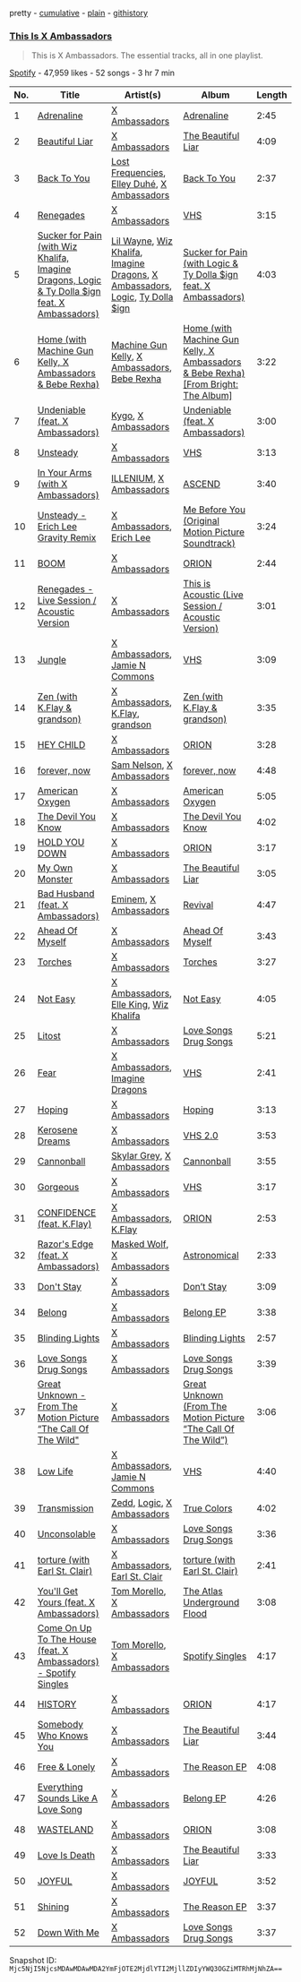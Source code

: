 pretty - [cumulative](/playlists/cumulative/37i9dQZF1DZ06evO2dqn7O.md) - [plain](/playlists/plain/37i9dQZF1DZ06evO2dqn7O) - [githistory](https://github.githistory.xyz/mackorone/spotify-playlist-archive/blob/main/playlists/plain/37i9dQZF1DZ06evO2dqn7O)

### [This Is X Ambassadors](https://open.spotify.com/playlist/37i9dQZF1DZ06evO2dqn7O)

> This is X Ambassadors\. The essential tracks, all in one playlist.

[Spotify](https://open.spotify.com/user/spotify) - 47,959 likes - 52 songs - 3 hr 7 min

| No. | Title | Artist(s) | Album | Length |
|---|---|---|---|---|
| 1 | [Adrenaline](https://open.spotify.com/track/0noC0CcaavmjmrXRmcTtBD) | [X Ambassadors](https://open.spotify.com/artist/3NPpFNZtSTHheNBaWC82rB) | [Adrenaline](https://open.spotify.com/album/5NBWiLXxF5XcBtg5js3yXI) | 2:45 |
| 2 | [Beautiful Liar](https://open.spotify.com/track/3vSmsah6Ko7FuuZjHPMTvB) | [X Ambassadors](https://open.spotify.com/artist/3NPpFNZtSTHheNBaWC82rB) | [The Beautiful Liar](https://open.spotify.com/album/7mU1N3h6ZVyxpRMTJc7Lg8) | 4:09 |
| 3 | [Back To You](https://open.spotify.com/track/3K00Ib1shkOEiAXU5pec6e) | [Lost Frequencies](https://open.spotify.com/artist/7f5Zgnp2spUuuzKplmRkt7), [Elley Duhé](https://open.spotify.com/artist/67MNhiAICFY6Pwc2YxCO0K), [X Ambassadors](https://open.spotify.com/artist/3NPpFNZtSTHheNBaWC82rB) | [Back To You](https://open.spotify.com/album/1wntuGFGZSdkDL3pOTcdpr) | 2:37 |
| 4 | [Renegades](https://open.spotify.com/track/0fYVliAYKHuPmECRs1pbRf) | [X Ambassadors](https://open.spotify.com/artist/3NPpFNZtSTHheNBaWC82rB) | [VHS](https://open.spotify.com/album/7A8fZ2jjiu5heq7wNCutKN) | 3:15 |
| 5 | [Sucker for Pain \(with Wiz Khalifa, Imagine Dragons, Logic & Ty Dolla $ign feat\. X Ambassadors\)](https://open.spotify.com/track/4dASQiO1Eoo3RJvt74FtXB) | [Lil Wayne](https://open.spotify.com/artist/55Aa2cqylxrFIXC767Z865), [Wiz Khalifa](https://open.spotify.com/artist/137W8MRPWKqSmrBGDBFSop), [Imagine Dragons](https://open.spotify.com/artist/53XhwfbYqKCa1cC15pYq2q), [X Ambassadors](https://open.spotify.com/artist/3NPpFNZtSTHheNBaWC82rB), [Logic](https://open.spotify.com/artist/4xRYI6VqpkE3UwrDrAZL8L), [Ty Dolla $ign](https://open.spotify.com/artist/7c0XG5cIJTrrAgEC3ULPiq) | [Sucker for Pain \(with Logic & Ty Dolla $ign feat\. X Ambassadors\)](https://open.spotify.com/album/704GHNtZhEe9TBgleCNNGv) | 4:03 |
| 6 | [Home \(with Machine Gun Kelly, X Ambassadors & Bebe Rexha\)](https://open.spotify.com/track/0OI7AFifLSoGzpb8bdBLLV) | [Machine Gun Kelly](https://open.spotify.com/artist/6TIYQ3jFPwQSRmorSezPxX), [X Ambassadors](https://open.spotify.com/artist/3NPpFNZtSTHheNBaWC82rB), [Bebe Rexha](https://open.spotify.com/artist/64M6ah0SkkRsnPGtGiRAbb) | [Home \(with Machine Gun Kelly, X Ambassadors & Bebe Rexha\) \[From Bright: The Album\]](https://open.spotify.com/album/3U1X1wd3lX7EteWYhS2hpT) | 3:22 |
| 7 | [Undeniable \(feat\. X Ambassadors\)](https://open.spotify.com/track/71qB68guEJjbvtjlkZ8DF5) | [Kygo](https://open.spotify.com/artist/23fqKkggKUBHNkbKtXEls4), [X Ambassadors](https://open.spotify.com/artist/3NPpFNZtSTHheNBaWC82rB) | [Undeniable \(feat\. X Ambassadors\)](https://open.spotify.com/album/3SgXZqSc8UfHsbrseyYscm) | 3:00 |
| 8 | [Unsteady](https://open.spotify.com/track/7lGKEWMXVWWTt3X71Bv44I) | [X Ambassadors](https://open.spotify.com/artist/3NPpFNZtSTHheNBaWC82rB) | [VHS](https://open.spotify.com/album/7A8fZ2jjiu5heq7wNCutKN) | 3:13 |
| 9 | [In Your Arms \(with X Ambassadors\)](https://open.spotify.com/track/70YPzqSEwJvAIQ6nMs1cjY) | [ILLENIUM](https://open.spotify.com/artist/45eNHdiiabvmbp4erw26rg), [X Ambassadors](https://open.spotify.com/artist/3NPpFNZtSTHheNBaWC82rB) | [ASCEND](https://open.spotify.com/album/60xcVwuQJAOyu11xf9mObS) | 3:40 |
| 10 | [Unsteady \- Erich Lee Gravity Remix](https://open.spotify.com/track/7AOdyU64RafmvJUL4WMotN) | [X Ambassadors](https://open.spotify.com/artist/3NPpFNZtSTHheNBaWC82rB), [Erich Lee](https://open.spotify.com/artist/6z859pa51KJ0XxDcpLCNaR) | [Me Before You \(Original Motion Picture Soundtrack\)](https://open.spotify.com/album/3WT1mEcabGFCvUWpeN5dtq) | 3:24 |
| 11 | [BOOM](https://open.spotify.com/track/3V9cM3nCH2G66afoDi0snu) | [X Ambassadors](https://open.spotify.com/artist/3NPpFNZtSTHheNBaWC82rB) | [ORION](https://open.spotify.com/album/5YF8ms264wRnswVK1YMYmu) | 2:44 |
| 12 | [Renegades \- Live Session / Acoustic Version](https://open.spotify.com/track/1G3aUus1vknwZhl3CrsbUp) | [X Ambassadors](https://open.spotify.com/artist/3NPpFNZtSTHheNBaWC82rB) | [This is Acoustic \(Live Session / Acoustic Version\)](https://open.spotify.com/album/7Go0PMnUuQcoodm4GQQP84) | 3:01 |
| 13 | [Jungle](https://open.spotify.com/track/3xgK660fsZH7ZDcOMfIdfB) | [X Ambassadors](https://open.spotify.com/artist/3NPpFNZtSTHheNBaWC82rB), [Jamie N Commons](https://open.spotify.com/artist/2FsZnS8gQ8jG1HGnPYNlm9) | [VHS](https://open.spotify.com/album/7A8fZ2jjiu5heq7wNCutKN) | 3:09 |
| 14 | [Zen \(with K.Flay & grandson\)](https://open.spotify.com/track/2loEXJRB5ExGcUHYX365R5) | [X Ambassadors](https://open.spotify.com/artist/3NPpFNZtSTHheNBaWC82rB), [K.Flay](https://open.spotify.com/artist/0pCNk4D3E2xtszsm6hMsWr), [grandson](https://open.spotify.com/artist/4ZgQDCtRqZlhLswVS6MHN4) | [Zen \(with K.Flay & grandson\)](https://open.spotify.com/album/2JQbWWpYG6kKppiD6z2FwL) | 3:35 |
| 15 | [HEY CHILD](https://open.spotify.com/track/5j0oqJkeHoXjtPCgz9hMmd) | [X Ambassadors](https://open.spotify.com/artist/3NPpFNZtSTHheNBaWC82rB) | [ORION](https://open.spotify.com/album/5YF8ms264wRnswVK1YMYmu) | 3:28 |
| 16 | [forever, now](https://open.spotify.com/track/0Dy3W6m0tTRBS8sXV8Pjad) | [Sam Nelson](https://open.spotify.com/artist/4SIjsqKdaPeIVDqrALa4Mv), [X Ambassadors](https://open.spotify.com/artist/3NPpFNZtSTHheNBaWC82rB) | [forever, now](https://open.spotify.com/album/0RCibd0wibSlM02R4cCMKw) | 4:48 |
| 17 | [American Oxygen](https://open.spotify.com/track/6r64PMqq9VxnT0Xr3439uH) | [X Ambassadors](https://open.spotify.com/artist/3NPpFNZtSTHheNBaWC82rB) | [American Oxygen](https://open.spotify.com/album/0OGWPqm097un4kgcpM3fh0) | 5:05 |
| 18 | [The Devil You Know](https://open.spotify.com/track/5MEKqNAOlgt3sh5o0iq8EM) | [X Ambassadors](https://open.spotify.com/artist/3NPpFNZtSTHheNBaWC82rB) | [The Devil You Know](https://open.spotify.com/album/386PuaIwJSmvEYhwgSKJoF) | 4:02 |
| 19 | [HOLD YOU DOWN](https://open.spotify.com/track/3Tiv2bF1OLCXXnuXaDKaG3) | [X Ambassadors](https://open.spotify.com/artist/3NPpFNZtSTHheNBaWC82rB) | [ORION](https://open.spotify.com/album/5YF8ms264wRnswVK1YMYmu) | 3:17 |
| 20 | [My Own Monster](https://open.spotify.com/track/6TOe5NPjsKmJpjEshXSvcs) | [X Ambassadors](https://open.spotify.com/artist/3NPpFNZtSTHheNBaWC82rB) | [The Beautiful Liar](https://open.spotify.com/album/7mU1N3h6ZVyxpRMTJc7Lg8) | 3:05 |
| 21 | [Bad Husband \(feat\. X Ambassadors\)](https://open.spotify.com/track/3GOjD8hwXOxbTF3apTqSqX) | [Eminem](https://open.spotify.com/artist/7dGJo4pcD2V6oG8kP0tJRR), [X Ambassadors](https://open.spotify.com/artist/3NPpFNZtSTHheNBaWC82rB) | [Revival](https://open.spotify.com/album/0U6ldwLBEMkwgfQRY4V6D2) | 4:47 |
| 22 | [Ahead Of Myself](https://open.spotify.com/track/5KrEN8aGZnvS2UU6molPFs) | [X Ambassadors](https://open.spotify.com/artist/3NPpFNZtSTHheNBaWC82rB) | [Ahead Of Myself](https://open.spotify.com/album/2fegGpMdK0zuaBEHGFdYdf) | 3:43 |
| 23 | [Torches](https://open.spotify.com/track/1p9mCPuPV9FGa0jnJYk0IA) | [X Ambassadors](https://open.spotify.com/artist/3NPpFNZtSTHheNBaWC82rB) | [Torches](https://open.spotify.com/album/6FxKKFxevg8HASgFpIOj8E) | 3:27 |
| 24 | [Not Easy](https://open.spotify.com/track/6BXCXOJGvuhks2xDxj5opi) | [X Ambassadors](https://open.spotify.com/artist/3NPpFNZtSTHheNBaWC82rB), [Elle King](https://open.spotify.com/artist/3bhu7P5PfngueRHiB9hjcx), [Wiz Khalifa](https://open.spotify.com/artist/137W8MRPWKqSmrBGDBFSop) | [Not Easy](https://open.spotify.com/album/4K6Zqkm3dZQncMmunPIl9O) | 4:05 |
| 25 | [Litost](https://open.spotify.com/track/7HyvbdOddwXEGzKoLNxhKG) | [X Ambassadors](https://open.spotify.com/artist/3NPpFNZtSTHheNBaWC82rB) | [Love Songs Drug Songs](https://open.spotify.com/album/2gb0qB8risulVnHeXCqqhK) | 5:21 |
| 26 | [Fear](https://open.spotify.com/track/2uns3Zgiz6Bt4e6Me77wKb) | [X Ambassadors](https://open.spotify.com/artist/3NPpFNZtSTHheNBaWC82rB), [Imagine Dragons](https://open.spotify.com/artist/53XhwfbYqKCa1cC15pYq2q) | [VHS](https://open.spotify.com/album/7A8fZ2jjiu5heq7wNCutKN) | 2:41 |
| 27 | [Hoping](https://open.spotify.com/track/3BymzRCyTpah2tLfjXuMok) | [X Ambassadors](https://open.spotify.com/artist/3NPpFNZtSTHheNBaWC82rB) | [Hoping](https://open.spotify.com/album/7z2pCwRH2d2Lydl7wncoH9) | 3:13 |
| 28 | [Kerosene Dreams](https://open.spotify.com/track/1NJAy0SC6DVc7yroWbN1Fs) | [X Ambassadors](https://open.spotify.com/artist/3NPpFNZtSTHheNBaWC82rB) | [VHS 2.0](https://open.spotify.com/album/07MhkuCXC6XBQTDpXPRyBI) | 3:53 |
| 29 | [Cannonball](https://open.spotify.com/track/1Ez4p27fWkO7j9F1o5aHOD) | [Skylar Grey](https://open.spotify.com/artist/4utLUGcTvOJFr6aqIJtYWV), [X Ambassadors](https://open.spotify.com/artist/3NPpFNZtSTHheNBaWC82rB) | [Cannonball](https://open.spotify.com/album/5xL9BEb10q8us1fRdQdGkm) | 3:55 |
| 30 | [Gorgeous](https://open.spotify.com/track/2xI3vq0WsAEs4tET6gthuw) | [X Ambassadors](https://open.spotify.com/artist/3NPpFNZtSTHheNBaWC82rB) | [VHS](https://open.spotify.com/album/7A8fZ2jjiu5heq7wNCutKN) | 3:17 |
| 31 | [CONFIDENCE \(feat\. K.Flay\)](https://open.spotify.com/track/1fE6majCQyShaXTPqJsdar) | [X Ambassadors](https://open.spotify.com/artist/3NPpFNZtSTHheNBaWC82rB), [K.Flay](https://open.spotify.com/artist/0pCNk4D3E2xtszsm6hMsWr) | [ORION](https://open.spotify.com/album/5YF8ms264wRnswVK1YMYmu) | 2:53 |
| 32 | [Razor's Edge \(feat\. X Ambassadors\)](https://open.spotify.com/track/45Ps9b9nzFGDb6ZSQF6x8l) | [Masked Wolf](https://open.spotify.com/artist/1uU7g3DNSbsu0QjSEqZtEd), [X Ambassadors](https://open.spotify.com/artist/3NPpFNZtSTHheNBaWC82rB) | [Astronomical](https://open.spotify.com/album/6qNMYsx5OUFDXWAoct9Pge) | 2:33 |
| 33 | [Don't Stay](https://open.spotify.com/track/1JFWbktZpqwU37UX5MzjwR) | [X Ambassadors](https://open.spotify.com/artist/3NPpFNZtSTHheNBaWC82rB) | [Don’t Stay](https://open.spotify.com/album/44rJLmL9vpqTN4ChPT4aHT) | 3:09 |
| 34 | [Belong](https://open.spotify.com/track/54nwCwKlRSl29ndEBFVaGl) | [X Ambassadors](https://open.spotify.com/artist/3NPpFNZtSTHheNBaWC82rB) | [Belong EP](https://open.spotify.com/album/7inQoz3exeJ2mTCtFXlPqP) | 3:38 |
| 35 | [Blinding Lights](https://open.spotify.com/track/1ThR3dFdiIQmBgD2P90oVV) | [X Ambassadors](https://open.spotify.com/artist/3NPpFNZtSTHheNBaWC82rB) | [Blinding Lights](https://open.spotify.com/album/3LEatdntFP2A5XkG1bFJh7) | 2:57 |
| 36 | [Love Songs Drug Songs](https://open.spotify.com/track/3RCT90rX7F5rSwMwUU4Pz6) | [X Ambassadors](https://open.spotify.com/artist/3NPpFNZtSTHheNBaWC82rB) | [Love Songs Drug Songs](https://open.spotify.com/album/2gb0qB8risulVnHeXCqqhK) | 3:39 |
| 37 | [Great Unknown \- From The Motion Picture “The Call Of The Wild"](https://open.spotify.com/track/4u2uQ7G1nzZJ7yHA6Dzg7z) | [X Ambassadors](https://open.spotify.com/artist/3NPpFNZtSTHheNBaWC82rB) | [Great Unknown \(From The Motion Picture “The Call Of The Wild”\)](https://open.spotify.com/album/3XHdRknn2OGMY34vYRcgtu) | 3:06 |
| 38 | [Low Life](https://open.spotify.com/track/6rXKkGRJQspRVNcGdcmsGy) | [X Ambassadors](https://open.spotify.com/artist/3NPpFNZtSTHheNBaWC82rB), [Jamie N Commons](https://open.spotify.com/artist/2FsZnS8gQ8jG1HGnPYNlm9) | [VHS](https://open.spotify.com/album/7A8fZ2jjiu5heq7wNCutKN) | 4:40 |
| 39 | [Transmission](https://open.spotify.com/track/1Bh8jtOXIBIRUUghbrwUTX) | [Zedd](https://open.spotify.com/artist/2qxJFvFYMEDqd7ui6kSAcq), [Logic](https://open.spotify.com/artist/4xRYI6VqpkE3UwrDrAZL8L), [X Ambassadors](https://open.spotify.com/artist/3NPpFNZtSTHheNBaWC82rB) | [True Colors](https://open.spotify.com/album/4jKdXIJckKh7la6xHuKwRT) | 4:02 |
| 40 | [Unconsolable](https://open.spotify.com/track/0jpoRHaMiyKNnCectzcXTv) | [X Ambassadors](https://open.spotify.com/artist/3NPpFNZtSTHheNBaWC82rB) | [Love Songs Drug Songs](https://open.spotify.com/album/2gb0qB8risulVnHeXCqqhK) | 3:36 |
| 41 | [torture \(with Earl St\. Clair\)](https://open.spotify.com/track/5barkRym2Qstp3X9uZRSiN) | [X Ambassadors](https://open.spotify.com/artist/3NPpFNZtSTHheNBaWC82rB), [Earl St\. Clair](https://open.spotify.com/artist/0h9IuyuhaLBJWOpebvgTk5) | [torture \(with Earl St\. Clair\)](https://open.spotify.com/album/3idGlsJd0IqSqWyKPHv9RP) | 2:41 |
| 42 | [You'll Get Yours \(feat\. X Ambassadors\)](https://open.spotify.com/track/1Cik5e1sK0Dd6szE4Utd6Z) | [Tom Morello](https://open.spotify.com/artist/74NBPbyyftqJ4SpDZ4c1Ed), [X Ambassadors](https://open.spotify.com/artist/3NPpFNZtSTHheNBaWC82rB) | [The Atlas Underground Flood](https://open.spotify.com/album/3srOjhcBLQv9XtIiSpyds6) | 3:08 |
| 43 | [Come On Up To The House \(feat\. X Ambassadors\) \- Spotify Singles](https://open.spotify.com/track/2DVBF5MoZYTzxmfZl8ex2H) | [Tom Morello](https://open.spotify.com/artist/74NBPbyyftqJ4SpDZ4c1Ed), [X Ambassadors](https://open.spotify.com/artist/3NPpFNZtSTHheNBaWC82rB) | [Spotify Singles](https://open.spotify.com/album/5aWs6pUwG4gPNJxCF4wOwy) | 4:17 |
| 44 | [HISTORY](https://open.spotify.com/track/0mrW7NyeWkWko7VTRu124M) | [X Ambassadors](https://open.spotify.com/artist/3NPpFNZtSTHheNBaWC82rB) | [ORION](https://open.spotify.com/album/5YF8ms264wRnswVK1YMYmu) | 4:17 |
| 45 | [Somebody Who Knows You](https://open.spotify.com/track/2tcFQRyTiw9uuS7Red3NEK) | [X Ambassadors](https://open.spotify.com/artist/3NPpFNZtSTHheNBaWC82rB) | [The Beautiful Liar](https://open.spotify.com/album/7mU1N3h6ZVyxpRMTJc7Lg8) | 3:44 |
| 46 | [Free & Lonely](https://open.spotify.com/track/0aPN28xnhv6RMuxAPpygjR) | [X Ambassadors](https://open.spotify.com/artist/3NPpFNZtSTHheNBaWC82rB) | [The Reason EP](https://open.spotify.com/album/0mw0LyRyBaqQg2ASXFrjQJ) | 4:08 |
| 47 | [Everything Sounds Like A Love Song](https://open.spotify.com/track/0TPsp6jaQHOcgL8bYUt4AT) | [X Ambassadors](https://open.spotify.com/artist/3NPpFNZtSTHheNBaWC82rB) | [Belong EP](https://open.spotify.com/album/7inQoz3exeJ2mTCtFXlPqP) | 4:26 |
| 48 | [WASTELAND](https://open.spotify.com/track/1XzzHgGGmul65gGyjlmxBj) | [X Ambassadors](https://open.spotify.com/artist/3NPpFNZtSTHheNBaWC82rB) | [ORION](https://open.spotify.com/album/5YF8ms264wRnswVK1YMYmu) | 3:08 |
| 49 | [Love Is Death](https://open.spotify.com/track/67Ih4EE8YDNOXdJxz4NGmT) | [X Ambassadors](https://open.spotify.com/artist/3NPpFNZtSTHheNBaWC82rB) | [The Beautiful Liar](https://open.spotify.com/album/7mU1N3h6ZVyxpRMTJc7Lg8) | 3:33 |
| 50 | [JOYFUL](https://open.spotify.com/track/3mau755ebHNf9B0qXAQXF9) | [X Ambassadors](https://open.spotify.com/artist/3NPpFNZtSTHheNBaWC82rB) | [JOYFUL](https://open.spotify.com/album/0x5Vn7tPWyACi4e02ahWEs) | 3:52 |
| 51 | [Shining](https://open.spotify.com/track/4qwaIFrAbHGLjeqwEO77rG) | [X Ambassadors](https://open.spotify.com/artist/3NPpFNZtSTHheNBaWC82rB) | [The Reason EP](https://open.spotify.com/album/0mw0LyRyBaqQg2ASXFrjQJ) | 3:37 |
| 52 | [Down With Me](https://open.spotify.com/track/17FV9pZcXiJsFRn3McId1e) | [X Ambassadors](https://open.spotify.com/artist/3NPpFNZtSTHheNBaWC82rB) | [Love Songs Drug Songs](https://open.spotify.com/album/2gb0qB8risulVnHeXCqqhK) | 3:37 |

Snapshot ID: `Mjc5NjI5NjcsMDAwMDAwMDA2YmFjOTE2MjdlYTI2MjllZDIyYWQ3OGZiMTRhMjNhZA==`
